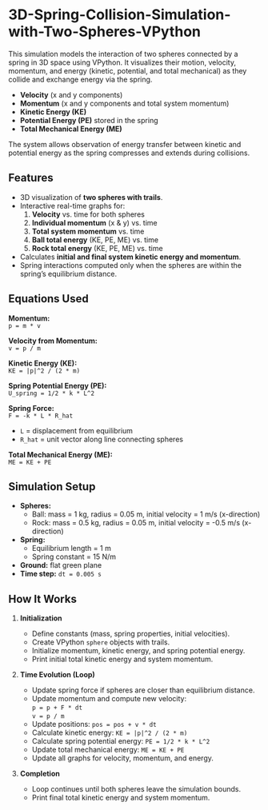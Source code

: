 # 3D-Spring-Collision-Simulation-with-Two-Spheres-VPython
This simulation models the interaction of two spheres connected by a spring in 3D space using VPython. It visualizes their motion, velocity, momentum, and energy (kinetic, potential, and total mechanical) as they collide and exchange energy via the spring.

- **Velocity** (x and y components)  
- **Momentum** (x and y components and total system momentum)  
- **Kinetic Energy (KE)**  
- **Potential Energy (PE)** stored in the spring  
- **Total Mechanical Energy (ME)**  

The system allows observation of energy transfer between kinetic and potential energy as the spring compresses and extends during collisions.

## Features
- 3D visualization of **two spheres with trails**.
- Interactive real-time graphs for:
  1. **Velocity** vs. time for both spheres
  2. **Individual momentum** (x & y) vs. time
  3. **Total system momentum** vs. time
  4. **Ball total energy** (KE, PE, ME) vs. time
  5. **Rock total energy** (KE, PE, ME) vs. time
- Calculates **initial and final system kinetic energy and momentum**.
- Spring interactions computed only when the spheres are within the spring’s equilibrium distance.

## Equations Used

**Momentum:**  
`p = m * v`  

**Velocity from Momentum:**  
`v = p / m`  

**Kinetic Energy (KE):**  
`KE = |p|^2 / (2 * m)`  

**Spring Potential Energy (PE):**  
`U_spring = 1/2 * k * L^2`  

**Spring Force:**  
`F = -k * L * R_hat`  
- `L` = displacement from equilibrium  
- `R_hat` = unit vector along line connecting spheres  

**Total Mechanical Energy (ME):**  
`ME = KE + PE`  

## Simulation Setup

- **Spheres:**
  - Ball: mass = 1 kg, radius = 0.05 m, initial velocity = 1 m/s (x-direction)
  - Rock: mass = 0.5 kg, radius = 0.05 m, initial velocity = -0.5 m/s (x-direction)
- **Spring:**
  - Equilibrium length = 1 m
  - Spring constant = 15 N/m
- **Ground:** flat green plane
- **Time step:** `dt = 0.005 s`

## How It Works

1. **Initialization**
   - Define constants (mass, spring properties, initial velocities).
   - Create VPython `sphere` objects with trails.
   - Initialize momentum, kinetic energy, and spring potential energy.
   - Print initial total kinetic energy and system momentum.

2. **Time Evolution (Loop)**
   - Update spring force if spheres are closer than equilibrium distance.
   - Update momentum and compute new velocity:  
     `p = p + F * dt`  
     `v = p / m`
   - Update positions: `pos = pos + v * dt`
   - Calculate kinetic energy: `KE = |p|^2 / (2 * m)`
   - Calculate spring potential energy: `PE = 1/2 * k * L^2`
   - Update total mechanical energy: `ME = KE + PE`
   - Update all graphs for velocity, momentum, and energy.

3. **Completion**
   - Loop continues until both spheres leave the simulation bounds.
   - Print final total kinetic energy and system momentum.
